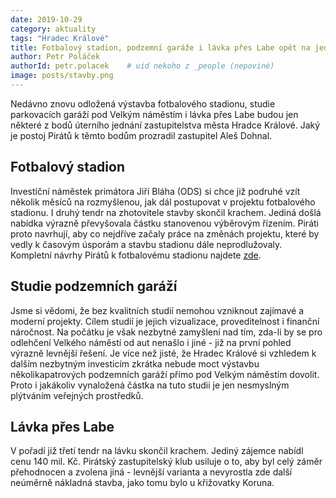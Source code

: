 ```yaml
---
date: 2019-10-29
category: aktuality
tags: "Hradec Králové"
title: Fotbalový stadion, podzemní garáže i lávka přes Labe opět na jednání zastupitelstva
author: Petr Poláček
authorId: petr.polacek    # uid nekoho z _people (nepoviné)
image: posts/stavby.png
---
```


Nedávno znovu odložená výstavba fotbalového stadionu, studie parkovacích garáží pod Velkým náměstím i lávka přes Labe budou jen některé z bodů úterního jednání zastupitelstva města Hradce Králové. Jaký je postoj Pirátů k těmto bodům prozradil zastupitel Aleš Dohnal.

## Fotbalový stadion
Investiční náměstek primátora Jiří Bláha (ODS) si chce již podruhé vzít několik měsíců na rozmyšlenou, jak dál postupovat v projektu fotbalového stadionu. I druhý tendr na zhotovitele stavby skončil krachem. Jediná došlá nabídka výrazně převyšovala částku stanovenou výběrovým řízením. Piráti proto navrhují, aby co nejdříve začaly práce na změnách projektu, které by vedly k časovým úsporám a stavbu stadionu dále neprodlužovaly. Kompletní návrhy Pirátů k fotbalovému stadionu najdete [zde](https://piratihk.cz/aktuality/pirati-nabizi-konkretni-reseni-jak-odblokovat-stavbu-stadionu/).

## Studie podzemních garáží
Jsme si vědomi, že bez kvalitních studií nemohou vzniknout zajímavé a moderní projekty. Cílem studií je jejich vizualizace, proveditelnost i finanční náročnost. Na počátku je však nezbytné zamyšlení nad tím, zda-li by se pro odlehčení Velkého náměstí od aut nenašlo i jiné - již na první pohled výrazně levnější řešení. Je více než jisté, že Hradec Králové si vzhledem k dalším nezbytným investicím zkrátka nebude moct výstavbu několikapatrových podzemních garáží přímo pod Velkým náměstím dovolit. Proto i jakákoliv vynaložená částka na tuto studii je jen nesmyslným plýtváním veřejných prostředků.

## Lávka přes Labe
V pořadí již třetí tendr na lávku skončil krachem. Jediný zájemce nabídl cenu 140 mil. Kč. Pirátský zastupitelský klub usiluje o to, aby byl celý záměr přehodnocen a zvolena jiná - levnější varianta a nevyrostla zde další neúměrně nákladná stavba, jako tomu bylo u křižovatky Koruna.
